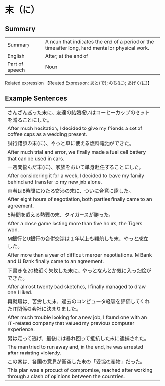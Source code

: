 # 末（に）

## Summary

<table><tr>   <td>Summary<td>   <td>A noun that indicates the end of a period or the time after long, hard mental or physical work.</td><tr><tr>   <td>English<td>   <td>After; at the end of</td><tr><tr>   <td>Part of speech<td>   <td>Noun</td><tr></table><tr>   <td>Related expression<td>   <td>【Related Expression: あと(で); のち(に); あげく(に)】</td><tr></table></table>

## Example Sentences

<table><tr><td>さんざん迷った末に、友達の結婚祝いはコーヒーカップのセットを贈ることにした。<td><tr><tr><td>After much hesitation, I decided to give my friends a set of coffee cups as a wedding present.<td><tr><tr><td>試行錯誤の末(に)、やっと車に使える燃料電池ができた。<td><tr><tr><td>After much trial and error, we ﬁnally made a fuel cell battery that can be used in cars.<td><tr><tr><td>一週間悩んだ末(に)、家族をおいて単身赴任することにした。<td><tr><tr><td>After considering it for a week, I decided to leave my family behind and transfer to my new job alone.<td><tr><tr><td>両者は8時間にわたる交渉の末に、ついに合意に達した。<td><tr><tr><td>After eight hours of negotiation, both parties ﬁnally came to an agreement.<td><tr><tr><td>5時間を超える熱戦の末、タイガースが勝った。<td><tr><tr><td>After a close game lasting more than ﬁve hours, the Tigers won.<td><tr><tr><td>M銀行とU銀行の合併交渉は１年以上も難航した末、やっと成立した。<td><tr><tr><td>After more than a year of difﬁcult merger negotiations, M Bank and U Bank ﬁnally came to an agreement.<td><tr><tr><td>下書きを20枚近く失敗した末に、やっとなんとか気に入った絵ができた。<td><tr><tr><td>After almost twenty bad sketches, I finally managed to draw one I liked.<td><tr><tr><td>再就職は、苦労した末、過去のコンピュータ経験を評価してくれたIT関係の会社に決まりました。<td><tr><tr><td>After much trouble looking for a new job, I found one with an IT-related company that valued my previous computer experience.<td><tr><tr><td>男は走って逃げ、最後には暴れ回って抵抗した末に逮捕された。<td><tr><tr><td>The man tried to run away and, in the end, he was arrested after resisting violently.<td><tr><tr><td>この案は、各国の意見が衝突した末の「妥協の産物」だった。<td><tr><tr><td>This plan was a product of compromise, reached after working through a clash of opinions between the countries.<td><tr></table>

